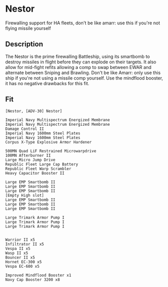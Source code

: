 # Nestor

Firewalling support for HA fleets, don't be like amarr: use this if you're not flying missile yourself

## Description

The Nestor is the prime firewalling Battleship, using its smartbomb to destroy missiles
in flight before they can explode on their targets. It also allow for mid-fight refits
allowing a comp to swap between EWAR and alternate between Sniping and Brawling.
Don't be like Amarr: only use this ship if you're not using a missile comp yourself.
Use the mindflood booster, it has no negative drawbacks for this fit.


## Fit

```
[Nestor, [ADV-30] Nestor]

Imperial Navy Multispectrum Energized Membrane
Imperial Navy Multispectrum Energized Membrane
Damage Control II
Imperial Navy 1600mm Steel Plates
Imperial Navy 1600mm Steel Plates
Corpus X-Type Explosive Armor Hardener

500MN Quad LiF Restrained Microwarpdrive
100MN Afterburner II
Large Micro Jump Drive
Republic Fleet Large Cap Battery
Republic Fleet Warp Scrambler
Heavy Capacitor Booster II

Large EMP Smartbomb II
Large EMP Smartbomb II
Large EMP Smartbomb II
[Empty High slot]
Large EMP Smartbomb II
Large EMP Smartbomb II
Large EMP Smartbomb II

Large Trimark Armor Pump I
Large Trimark Armor Pump I
Large Trimark Armor Pump I


Warrior II x5
Infiltrator II x5
Vespa II x5
Wasp II x5
Bouncer II x5
Hornet EC-300 x5
Vespa EC-600 x5

Improved Mindflood Booster x1
Navy Cap Booster 3200 x8
```